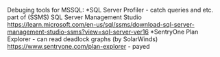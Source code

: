 Debuging tools for MSSQL:
*SQL Server Profiler - catch queries and etc.
part of (SSMS) SQL Server Management Studio
https://learn.microsoft.com/en-us/sql/ssms/download-sql-server-management-studio-ssms?view=sql-server-ver16
*SentryOne Plan Explorer - can read deadlock graphs (by SolarWinds)
https://www.sentryone.com/plan-explorer - payed